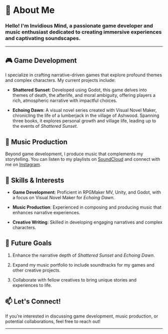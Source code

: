 # 👋 About Me

### Hello! I'm Invidious Mind, a passionate game developer and music enthusiast dedicated to creating immersive experiences and captivating soundscapes.

---

## 🎮 Game Development

I specialize in crafting narrative-driven games that explore profound themes and complex characters. My current projects include:

- **Shattered Sunset**: Developed using Godot, this game delves into themes of death, the afterlife, and moral ambiguity, offering players a rich, atmospheric narrative with impactful choices.

- **Echoing Dawn**: A visual novel series created with Visual Novel Maker, chronicling the life of a lumberjack in the village of Ashwood. Spanning three books, it explores personal growth and village life, leading up to the events of *Shattered Sunset*.

## 🎵 Music Production

Beyond game development, I produce music that complements my storytelling. You can listen to my playlists on [SoundCloud](https://soundcloud.com/invidiousmind/sets/spotify) and connect with me on [Instagram](https://www.instagram.com/invidiousmind/).

## 🚀 Skills & Interests

- **Game Development**: Proficient in RPGMaker MV, Unity, and Godot, with a focus on Visual Novel Maker for *Echoing Dawn*.

- **Music Production**: Experienced in composing and producing music that enhances narrative experiences.

- **Creative Writing**: Skilled in developing engaging narratives and complex characters.

## 🎯 Future Goals

1. Enhance the narrative depth of *Shattered Sunset* and *Echoing Dawn*.

2. Expand my music portfolio to include soundtracks for my games and other creative projects.

3. Collaborate with fellow creatives to bring unique stories and experiences to life.

## 📫 Let's Connect!

If you’re interested in discussing game development, music production, or potential collaborations, feel free to reach out!

---
